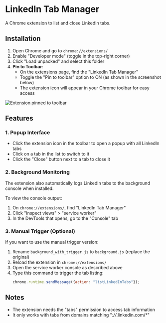 # LinkedIn Tab Manager

A Chrome extension to list and close LinkedIn tabs.

## Installation

1. Open Chrome and go to `chrome://extensions/`
2. Enable "Developer mode" (toggle in the top-right corner)
3. Click "Load unpacked" and select this folder
4. **Pin to Toolbar**: 
   - On the extensions page, find the "LinkedIn Tab Manager"
   - Toggle the "Pin to toolbar" option to ON (as shown in the screenshot below)
   - The extension icon will appear in your Chrome toolbar for easy access

![Extension pinned to toolbar](images/extension-toolbar-pin.png)

## Features

### 1. Popup Interface
- Click the extension icon in the toolbar to open a popup with all LinkedIn tabs
- Click on a tab in the list to switch to it
- Click the "Close" button next to a tab to close it

### 2. Background Monitoring
The extension also automatically logs LinkedIn tabs to the background console when installed.

To view the console output:
1. On `chrome://extensions/`, find "LinkedIn Tab Manager"
2. Click "Inspect views" > "service worker"
3. In the DevTools that opens, go to the "Console" tab

### 3. Manual Trigger (Optional)
If you want to use the manual trigger version:
1. Rename `background_with_trigger.js` to `background.js` (replace the original)
2. Reload the extension in `chrome://extensions/`
3. Open the service worker console as described above
4. Type this command to trigger the tab listing:
   ```javascript
   chrome.runtime.sendMessage({action: "listLinkedInTabs"});
   ```

## Notes
- The extension needs the "tabs" permission to access tab information
- It only works with tabs from domains matching "*://*.linkedin.com/*" 
